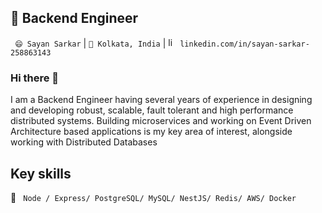 
## 🔭 Backend Engineer

` 😄 Sayan Sarkar` |  `🌱 Kolkata, India` | <a href="https://www.linkedin.com/in/sayan-sarkar-258863143/" target="_blank"><img src="https://avatars3.githubusercontent.com/u/357098" width="15" height="15" alt="linkedin logo"/></a> `linkedin.com/in/sayan-sarkar-258863143`

### Hi there 👋 

I am a Backend Engineer having several years of experience in designing and developing robust, scalable, fault tolerant and high performance distributed systems. Building microservices and working on Event Driven Architecture based applications is my key area of interest, alongside working with Distributed Databases

## Key skills

📖 ` Node / Express/ PostgreSQL/ MySQL/ NestJS/ Redis/ AWS/ Docker`

